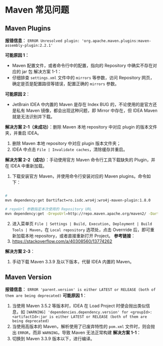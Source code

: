 # Maven 常见问题

## Maven Plugins

 **报错信息**： 
 `ERROR Unresolved plugin: 'org.apache.maven.plugins:maven-assembly-plugin:2.2.1'`

**可能原因 1：**
- Maven 配置文件，或者命令行中的配置，指向的 Repository 中确实不存在对应的 jar 包
解决方案 1-1：
- 仔细排查 `settings.xml` 文件中的 `mirrors` 等参数，访问 Repository 网页，确定是否是配置路径等错误，配置正确的 `mirrors` 参数。

**可能原因 2**：
- JetBrain IDEA 中内置的 Maven 是存在 Index BUG 的，不论使用的是官方还是私有 Maven 镜像，都会出现这种问题，即 Mirror 中存在，但 IDEA Maven 就是无法识别并下载。

**解决方案 2-1（未成功）**：删除 Maven 本地 repository 中对应 plugin 的版本文件夹，并重启 IDEA。
1. 删除 Maven 本地 repository 中对应 plugin 版本文件夹；
2. IDEA 中点击 `File | Invalidate caches`，清除缓存并重启。

**解决方案 2-2（成功）**：手动使用官方 Maven 命令行工具下载缺失的 Plugin，并在 IDEA 中重新加载。
1. 下载安装官方 Maven，并使用命令行安装对应的 Maven plugins。命令如下：
```bash

# 
mvn dependency:get Dartifact=ro.isdc.wro4j:wro4j-maven-plugin:1.8.0

# repoUrl 参数指定本次使用的 Repository URL
mvn dependency:get -DrepoUrl=http://repo.maven.apache.org/maven2/ -Dartifact=ro.isdc.wro4j:wro4j-maven-plugin:1.8.0
```
2. 进入菜单页 `File | Settings | Build, Execution, Deployment | Build Tools | Maven`，在 `Local repository` 选项处，点击 Overrride 后，即可重新加载本地 repository，或者直接重新打开 Project。
**参考链接**：
1. https://stackoverflow.com/a/40308560/13774262

**解决方案 2-3**：
1. 手动下载 Maven 3.3.9 及以下版本，代替 IDEA 内置的 Maven。

## Maven Version

**报错信息**：
`ERROR 'parent.version' is either LATEST or RELEASE (both of them are being deprecated)`
**可能原因 1**：
1. 当使用 Maven 3.5.2 等版本时，IDEA 在 Load Project 时便会抛出类似信息，如 `[WARNING] 'dependencies.dependency.version' for <groupId>:<artifactId>:jar is either LATEST or RELEASE (both of them are being deprecated)`
2. 当使用高版本的 Maven，解析使用了已废弃特性的 `pom.xml` 文件时，则会抛出 `ERROR`，而非 `WARNING`，导致 Maven 无法正常构建
**解决方案 1-1**：
1. 切换到 Maven 3.3.9 版本以下，进行编译。

